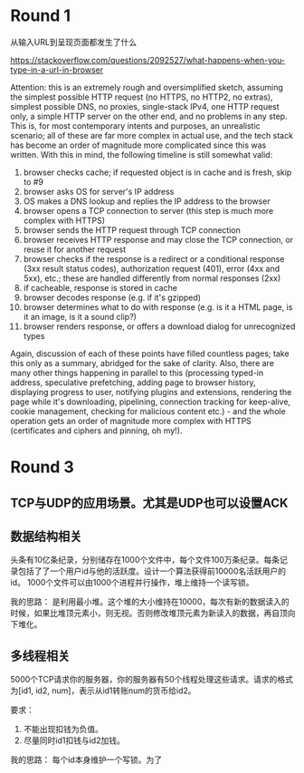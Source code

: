 # Round 1

从输入URL到呈现页面都发生了什么

https://stackoverflow.com/questions/2092527/what-happens-when-you-type-in-a-url-in-browser

Attention: this is an extremely rough and oversimplified sketch, assuming the simplest possible HTTP request (no HTTPS, no HTTP2, no extras), simplest possible DNS, no proxies, single-stack IPv4, one HTTP request only, a simple HTTP server on the other end, and no problems in any step. This is, for most contemporary intents and purposes, an unrealistic scenario; all of these are far more complex in actual use, and the tech stack has become an order of magnitude more complicated since this was written. With this in mind, the following timeline is still somewhat valid:

1. browser checks cache; if requested object is in cache and is fresh, skip to #9
2. browser asks OS for server's IP address
3. OS makes a DNS lookup and replies the IP address to the browser
4. browser opens a TCP connection to server (this step is much more complex with HTTPS)
5. browser sends the HTTP request through TCP connection
6. browser receives HTTP response and may close the TCP connection, or reuse it for another request
7. browser checks if the response is a redirect or a conditional response (3xx result status codes), authorization request (401), error (4xx and 5xx), etc.; these are handled differently from normal responses (2xx)
8. if cacheable, response is stored in cache
9. browser decodes response (e.g. if it's gzipped)
10. browser determines what to do with response (e.g. is it a HTML page, is it an image, is it a sound clip?)
11. browser renders response, or offers a download dialog for unrecognized types
    
Again, discussion of each of these points have filled countless pages; take this only as a summary, abridged for the sake of clarity. Also, there are many other things happening in parallel to this (processing typed-in address, speculative prefetching, adding page to browser history, displaying progress to user, notifying plugins and extensions, rendering the page while it's downloading, pipelining, connection tracking for keep-alive, cookie management, checking for malicious content etc.) - and the whole operation gets an order of magnitude more complex with HTTPS (certificates and ciphers and pinning, oh my!).


# Round 3

## TCP与UDP的应用场景。尤其是UDP也可以设置ACK

## 数据结构相关
头条有10亿条纪录，分别储存在1000个文件中，每个文件100万条纪录。每条记录包括了了一个用户id与他的活跃度。设计一个算法获得前10000名活跃用户的id。
1000个文件可以由1000个进程并行操作，堆上维持一个读写锁。

我的思路：
是利用最小堆。这个堆的大小维持在10000，每次有新的数据读入的时候，如果比堆顶元素小，则无视。否则修改堆顶元素为新读入的数据，再自顶向下堆化。

## 多线程相关
5000个TCP请求你的服务器，你的服务器有50个线程处理这些请求。请求的格式为[id1, id2, num]，表示从id1转账num的货币给id2。

要求：

1. 不能出现扣钱为负值。
2. 尽量同时id1扣钱与id2加钱。

我的思路：
每个id本身维护一个写锁。为了
